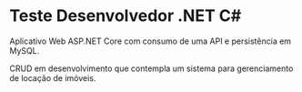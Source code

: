 # Teste Desenvolvedor .NET C#

Aplicativo Web ASP.NET Core com consumo de uma API e persistência em MySQL.

CRUD em desenvolvimento que contempla um sistema para gerenciamento de locação de imóveis.

 